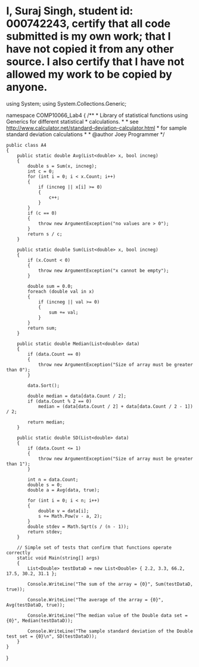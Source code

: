 # I, Suraj Singh, student id: 000742243, certify that all code submitted is my own work; that I have not copied it from any other source. I also certify that I have not allowed my work to be copied by anyone.

using System;
using System.Collections.Generic;

namespace COMP10066_Lab4
{
    /**
     * Library of statistical functions using Generics for different statistical
     * calculations.
     * 
     * see http://www.calculator.net/standard-deviation-calculator.html
     * for sample standard deviation calculations
     *
     * @author Joey Programmer
     */

    public class A4
    {
        public static double Avg(List<double> x, bool incneg)
        {
            double s = Sum(x, incneg);
            int c = 0;
            for (int i = 0; i < x.Count; i++)
            {
                if (incneg || x[i] >= 0)
                {
                    c++;
                }
            }
            if (c == 0)
            {
                throw new ArgumentException("no values are > 0");
            }
            return s / c;
        }

        public static double Sum(List<double> x, bool incneg)
        {
            if (x.Count < 0)
            {
                throw new ArgumentException("x cannot be empty");
            }

            double sum = 0.0;
            foreach (double val in x)
            {
                if (incneg || val >= 0)
                {
                    sum += val;
                }
            }
            return sum;
        }

        public static double Median(List<double> data)
        {
            if (data.Count == 0)
            {
                throw new ArgumentException("Size of array must be greater than 0");
            }

            data.Sort();

            double median = data[data.Count / 2];
            if (data.Count % 2 == 0)
                median = (data[data.Count / 2] + data[data.Count / 2 - 1]) / 2;

            return median;
        }

        public static double SD(List<double> data)
        {
            if (data.Count <= 1)
            {
                throw new ArgumentException("Size of array must be greater than 1");
            }

            int n = data.Count;
            double s = 0;
            double a = Avg(data, true);

            for (int i = 0; i < n; i++)
            {
                double v = data[i];
                s += Math.Pow(v - a, 2);
            }
            double stdev = Math.Sqrt(s / (n - 1));
            return stdev;
        }

        // Simple set of tests that confirm that functions operate correctly
        static void Main(string[] args)
        {
            List<Double> testDataD = new List<Double> { 2.2, 3.3, 66.2, 17.5, 30.2, 31.1 };

            Console.WriteLine("The sum of the array = {0}", Sum(testDataD, true));

            Console.WriteLine("The average of the array = {0}", Avg(testDataD, true));

            Console.WriteLine("The median value of the Double data set = {0}", Median(testDataD));

            Console.WriteLine("The sample standard deviation of the Double test set = {0}\n", SD(testDataD));
        }
    }
}
